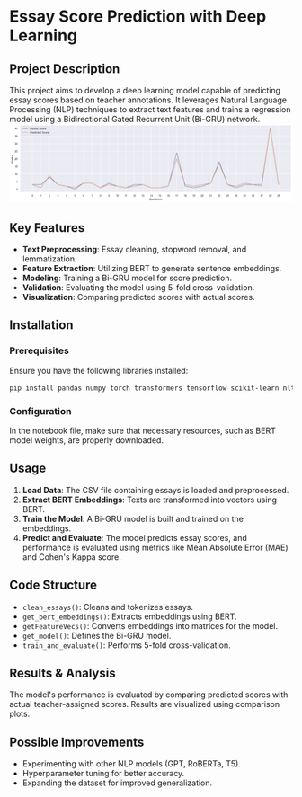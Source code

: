 # Essay Score Prediction with Deep Learning

## Project Description
This project aims to develop a deep learning model capable of predicting essay scores based on teacher annotations. It leverages Natural Language Processing (NLP) techniques to extract text features and trains a regression model using a Bidirectional Gated Recurrent Unit (Bi-GRU) network.
![model output](https://github.com/LandryJoelYvesSEBEOGO/Essay-score-Prediction-NLP-BERT-RNN/blob/main/output.png)

## Key Features
- **Text Preprocessing**: Essay cleaning, stopword removal, and lemmatization.
- **Feature Extraction**: Utilizing BERT to generate sentence embeddings.
- **Modeling**: Training a Bi-GRU model for score prediction.
- **Validation**: Evaluating the model using 5-fold cross-validation.
- **Visualization**: Comparing predicted scores with actual scores.

## Installation

### Prerequisites
Ensure you have the following libraries installed:
```bash
pip install pandas numpy torch transformers tensorflow scikit-learn nltk seaborn matplotlib tqdm
```

### Configuration
In the notebook file, make sure that necessary resources, such as BERT model weights, are properly downloaded.

## Usage
1. **Load Data**: The CSV file containing essays is loaded and preprocessed.
2. **Extract BERT Embeddings**: Texts are transformed into vectors using BERT.
3. **Train the Model**: A Bi-GRU model is built and trained on the embeddings.
4. **Predict and Evaluate**: The model predicts essay scores, and performance is evaluated using metrics like Mean Absolute Error (MAE) and Cohen's Kappa score.

## Code Structure
- `clean_essays()`: Cleans and tokenizes essays.
- `get_bert_embeddings()`: Extracts embeddings using BERT.
- `getFeatureVecs()`: Converts embeddings into matrices for the model.
- `get_model()`: Defines the Bi-GRU model.
- `train_and_evaluate()`: Performs 5-fold cross-validation.

## Results & Analysis
The model's performance is evaluated by comparing predicted scores with actual teacher-assigned scores. Results are visualized using comparison plots.

## Possible Improvements
- Experimenting with other NLP models (GPT, RoBERTa, T5).
- Hyperparameter tuning for better accuracy.
- Expanding the dataset for improved generalization.
